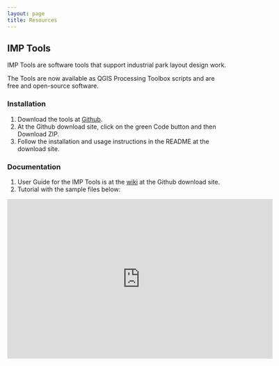 ```yaml
---
layout: page
title: Resources
---
```


## IMP Tools
IMP Tools are software tools that support industrial park layout design work.

The Tools are now available as QGIS Processing Toolbox scripts and are free and open-source software.

### Installation
1. Download the tools at  [Github](https://github.com/ebhoward/QgisIMPTools).
2. At the Github download site, click on the green Code button and then Download ZIP.
3. Follow the installation and usage instructions in the README at the download site.

### Documentation
1. User Guide for the IMP Tools is at the  [wiki](https://github.com/ebhoward/QgisIMPTools/wiki)  at the Github download site. 
2. Tutorial with the sample files below:
<iframe src="https://onedrive.live.com/embed?resid=B02915ACA137A4FF%21107&amp;authkey=%21ANutPTiCnEU9yuo&amp;em=2&amp;wdAr=1.7777777777777777" width="610px" height="367px" frameborder="0">This is an embedded <a target="_blank" href="https://office.com">Microsoft Office</a> presentation, powered by <a target="_blank" href="https://office.com/webapps">Office</a>.</iframe>



